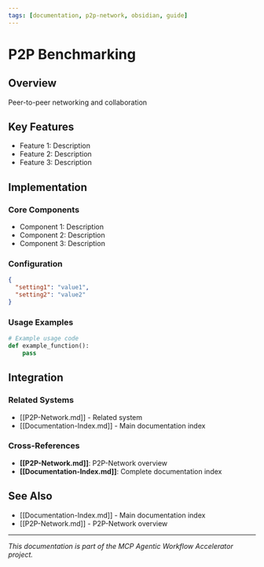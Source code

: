 ```yaml
---
tags: [documentation, p2p-network, obsidian, guide]
---
```

# P2P Benchmarking

## Overview

Peer-to-peer networking and collaboration

## Key Features

- Feature 1: Description
- Feature 2: Description  
- Feature 3: Description

## Implementation

### Core Components

- Component 1: Description
- Component 2: Description
- Component 3: Description

### Configuration

```json
{
  "setting1": "value1",
  "setting2": "value2"
}
```

### Usage Examples

```python
# Example usage code
def example_function():
    pass
```

## Integration

### Related Systems

- [[P2P-Network.md]] - Related system
- [[Documentation-Index.md]] - Main documentation index

### Cross-References

- **[[P2P-Network.md]]**: P2P-Network overview
- **[[Documentation-Index.md]]**: Complete documentation index

## See Also

- [[Documentation-Index.md]] - Main documentation index
- [[P2P-Network.md]] - P2P-Network overview

---

*This documentation is part of the MCP Agentic Workflow Accelerator project.*
